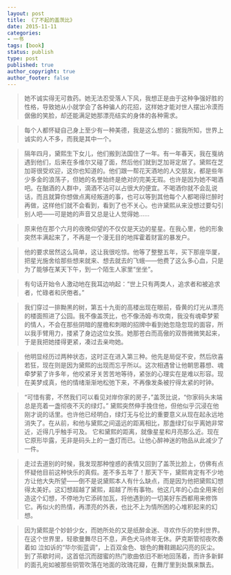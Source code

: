 ```yaml
---
layout: post
title: 《了不起的盖茨比》
date: 2015-11-11
categories:
- 一书
tags: [book]
status: publish
type: post
published: true
author_copyright: true
author_footer: false
---
```


>她不诚实得无可救药。她无法忍受落人下风，我想正是由于这种争强好胜的性格，导致她从小就学会了各种骗人的花招，这样她才能对世人摆出冷漠而倨傲的笑脸，却还能满足她那漂亮结实的身体的各种需求。

>每个人都怀疑自己身上至少有一种美德，我是这么想的：据我所知，世界上诚实的人不多，而我是其中一个。

>隔年四月，黛熙生下女儿，他们搬到法国住了一年。有一年春天，我在戛纳遇到他们，后来在多维尔又碰了面，然后他们就到芝加哥定居了。黛熙在芝加哥很受欢迎，这你也知道的。他们跟一帮花天酒地的人交朋友，都是些年少多金的浪荡子，但她的名誉始终是绝对的完美无瑕。也许是因为她不喝酒吧。在酗酒的人群中，滴酒不沾可以占很大的便宜。不喝酒你就不会乱说话，而且就算你想做点离经叛道的事，也可以等到其他每个人都喝得烂醉时再做，这样他们就不会看到，看到了也不关心。也许黛熙从来没想过要勾引别人吧——可是她的声音又总是让人觉得她……

>原来他在那个六月的夜晚仰望的不仅仅是天边的星星。在我心里，他的形象突然丰满起来了，不再是一个漫无目的地挥霍着财富的暴发户。

>他的要求居然这么简单，这让我很吃惊。他等了整整五年，买下那座华厦，把星光施舍给那些想来就来、想去就去的飞蛾——他费了这么多心血，只是为了能够在某天下午，到一个陌生人家里“坐坐”。

>有句话开始令人激动地在我耳边响起：“世上只有两类人，追求者和被追求者，忙碌者和厌倦者。”

>我们穿过一排黝黑的树，第五十九街的高楼出现在眼前，昏黄的灯光从漂亮的楼面照进了公园。我不像盖茨比，也不像汤姆·布坎南，我没有魂牵梦萦的情人，不会在那些阴暗的屋檐和刺眼的招牌中看到她忽隐忽现的面容，所以我手臂用力，搂紧了身边这位女孩。她那苍白而高傲的双唇微微笑起来，于是我把她搂得更紧，凑过去亲吻她。

>他明显经历过两种状态，这时正在进入第三种。他先是局促不安，然后欣喜若狂，现在则是因为黛熙的出现而忘乎所以。这次相遇曾让他朝思暮想、魂牵梦萦了许多年，他咬紧牙关苦苦地等待，紧张的心理实在是难以形容。现在美梦成真，他的情绪渐渐地松弛下来，不再像发条被拧得太紧的时钟。

>“可惜有雾，不然我们可以看见对岸你家的房子，”盖茨比说，“你家码头末端总是亮着一盏彻夜不灭的绿灯。” 黛熙突然伸手挽住他，但他似乎沉浸在他刚才说的话里。也许他已经明白，绿灯无与伦比的重要意义从现在起永远地消失了。在从前，和他与黛熙之间遥远的距离相比，那盏绿灯似乎离她非常近，近得几乎触手可及。 它和黛熙的距离，就像星星和月亮那么近。现在它原形毕露，无非是码头上的一盏灯而已。让他心醉神迷的物品从此减少了一件。

>走过去道别的时候，我发现那种惶惑的表情又回到了盖茨比脸上，仿佛有点怀疑他目前这种快乐的真假。差不多五年了！那天下午，黛熙肯定有不少地方让他大失所望——倒不是说黛熙本人有什么缺点，而是因为他把黛熙幻想得太美好。这幻想超越了黛熙，超越了所有事物。他这几年的心血全用来创造这个幻想，不停地为它添砖加瓦，将他遇到的一切美好东西都用来修饰它。再似火的热情，再漂亮的外表，也比不上为情所困的心堆积起来的幻想。

>因为黛熙是个妙龄少女，而她所处的又是纸醉金迷、寻欢作乐的势利世界。在这个世界里，轻歌曼舞尽日不息，声色犬马终年无休。萨克斯管彻夜吹奏着如 泣如诉的“毕尔街蓝调”，上百双金色、银色的舞鞋踢起闪亮的灰尘。到了茶歇时间，这首低沉而甜蜜的热门歌曲依旧不断地回荡着，而许多新鲜的面孔宛如被那些铜管吹落在地面的玫瑰花瓣，在舞厅里到处飘来飘去。









